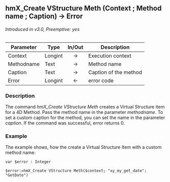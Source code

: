 ## hmX_Create VStructure Meth (Context ; Method name ; Caption) → Error
###### Introduced in v3.0, Preemptive: yes

|Parameter|Type|In/Out|Description
|---|---|:---:|---
|Context|Longint|→|Execution context
|Methodname|Text|→|Method name
|Caption|Text|→|Caption of the method
|Error|Longint|←|error code

### Description
The command *hmX_Create VStructure Meth* creates a Virtual Structure item for a 4D Method. Pass the method name in the parameter *methodname*. To set a custom caption for the method, you can set the name in the parameter *caption*. If the command was successful, error returns 0.

### Example
The example shows, how the create a Virtual Structure Item with a custom method name:

```4d
var $error : Integer

$error:=hmX_Create VStructure Meth($context; "xy_my_get_date"; "GetDate")
```
